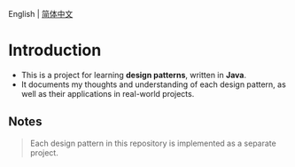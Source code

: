 English | [简体中文](./README_ZH.md)

# Introduction

- This is a project for learning **design patterns**, written in **Java**.
- It documents my thoughts and understanding of each design pattern, as well as their applications in real-world projects.

## Notes

> Each design pattern in this repository is implemented as a separate project.
